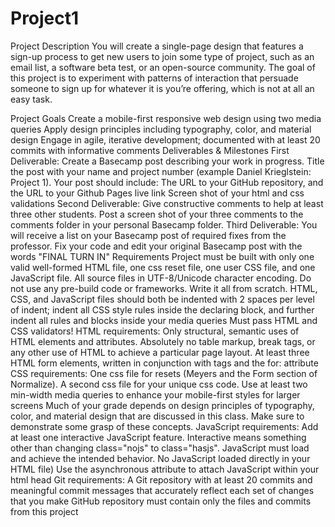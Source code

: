 # Project1

Project Description
You will create a single-page design that features a sign-up process to get new users to join some type of project, such as an email list, a software beta test, or an open-source community. The goal of this project is to experiment with patterns of interaction that persuade someone to sign up for whatever it is you’re offering, which is not at all an easy task.

Project Goals
Create a mobile-first responsive web design using two media queries
Apply design principles including typography, color, and material design
Engage in agile, iterative development; documented with at least 20 commits with informative comments
Deliverables & Milestones
First Deliverable: Create a Basecamp post describing your work in progress. Title the post with your name and project number (example Daniel Krieglstein: Project 1). Your post should include:
The URL to your GitHub repository, and the URL to your Github Pages live link
Screen shot of your html and css validations
Second Deliverable: Give constructive comments to help at least three other students.
Post a screen shot of your three comments to the comments folder in your personal Basecamp folder.
Third Deliverable: You will receive a list on your Basecamp post of required fixes from the professor. Fix your code and edit your original Basecamp post with the words "FINAL TURN IN"
Requirements
Project must be built with only one valid well-formed HTML file, one css reset file, one user CSS file, and one JavaScript file.
All source files in UTF-8/Unicode character encoding.
Do not use any pre-build code or frameworks. Write it all from scratch.
HTML, CSS, and JavaScript files should both be indented with 2 spaces per level of indent; indent all CSS style rules inside the declaring block, and further indent all rules and blocks inside your media queries
Must pass HTML and CSS validators!
HTML requirements:
Only structural, semantic uses of HTML elements and attributes. Absolutely no table markup, break tags, or any other use of HTML to achieve a particular page layout.
At least three HTML form elements, written in conjunction with <label> tags and the for: attribute
CSS requirements:
One css file for resets (Meyers and the Form section of Normalize). A second css file for your unique css code.
Use at least two min-width media queries to enhance your mobile-first styles for larger screens
Much of your grade depends on design principles of typography, color, and material design that are discussed in this class. Make sure to demonstrate some grasp of these concepts.
JavaScript requirements:
Add at least one interactive JavaScript feature. Interactive means something other than changing class="nojs" to class="hasjs".
JavaScript must load and achieve the intended behavior.
No JavaScript loaded directly in your HTML file)
Use the asynchronous attribute to attach JavaScript within your html head
Git requirements:
A Git repository with at least 20 commits and meaningful commit messages that accurately reflect each set of changes that you make
GitHub repository must contain only the files and commits from this project
